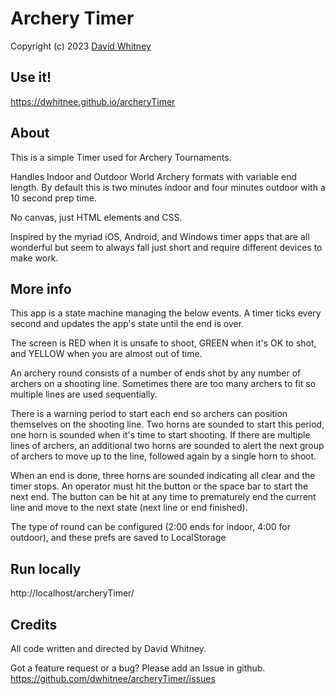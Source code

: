 # Archery Timer
Copyright (c) 2023 <a href="http://dwhitnee.s3-website-us-east-1.amazonaws.com/">David Whitney</a>

## Use it!
https://dwhitnee.github.io/archeryTimer

## About
This is a simple Timer used for Archery Tournaments.

Handles Indoor and Outdoor World Archery formats with variable end length.
By default this is two minutes indoor and four minutes outdoor with a 10 second prep time.

No canvas, just HTML elements and CSS.

Inspired by the myriad iOS, Android, and Windows timer apps that are
all wonderful but seem to always fall just short and require different devices to make work.

## More info

This app is a state machine managing the below events. A timer ticks
every second and updates the app's state until the end is over.

The screen is RED when it is unsafe to shoot, GREEN when it's OK to
shot, and YELLOW when you are almost out of time.

An archery round consists of a number of ends shot by any number of
 archers on a shooting line. Sometimes there are too many archers to
 fit so multiple lines are used sequentially.

 There is a warning period to start each end so archers can
 position themselves on the shooting line. Two horns are sounded to
 start this period, one horn is sounded when it's time to start
 shooting.  If there are multiple lines of archers, an additional
 two horns are sounded to alert the next group of archers to move up
 to the line, followed again by a single horn to shoot.

 When an end is done, three horns are sounded indicating all clear
 and the timer stops.  An operator must hit the button or the space
 bar to start the next end.  The button can be hit at any time to
 prematurely end the current line and move to the next state (next line or end finished).

 The type of round can be configured (2:00 ends for indoor, 4:00
 for outdoor), and these prefs are saved to LocalStorage

## Run locally
http://localhost/archeryTimer/

## Credits
All code written and directed by David Whitney.

Got a feature request or a bug?  Please add an Issue in github.
https://github.com/dwhitnee/archeryTimer/issues
